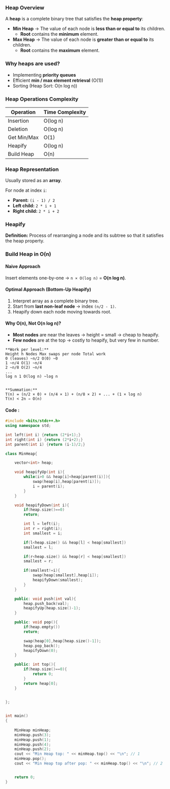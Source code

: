 ### **Heap Overview**
A **heap** is a complete binary tree that satisfies the **heap property**:
- **Min Heap** → The value of each node is **less than or equal to** its children.
    - **Root** contains the **minimum** element.
- **Max Heap** → The value of each node is **greater than or equal to** its children.
    - **Root** contains the **maximum** element.


### Why heaps are used?

- Implementing **priority queues**
- Efficient **min / max element retrieval** (O(1))
- Sorting (Heap Sort: O(n log n))

### **Heap Operations Complexity**

| Operation   | Time Complexity |
| ----------- | --------------- |
| Insertion   | O(log n)        |
| Deletion    | O(log n)        |
| Get Min/Max | O(1)            |
| Heapify     | O(log n)        |
| Build Heap  | O(n)            |
### Heap Representation
Usually stored as an **array**.

For node at index `i`:
- **Parent:** `(i - 1) / 2`
- **Left child:** `2 * i + 1`
- **Right child:** `2 * i + 2`

### Heapify
**Definition:** Process of rearranging a node and its subtree so that it satisfies the heap property.


###  Build Heap in O(n)

#### **Naive Approach**
Insert elements one-by-one → `n × O(log n)` = **O(n log n)**.


#### **Optimal Approach (Bottom-Up Heapify)**
1. Interpret array as a complete binary tree.
2. Start from **last non-leaf node** → index `(n/2 - 1)`.
3. Heapify down each node moving towards root.
#### Why O(n), Not O(n log n)?

- **Most nodes** are near the leaves → height = small → cheap to heapify.
- **Few nodes** are at the top → costly to heapify, but very few in number.

```
**Work per level:**
Height h Nodes Max swaps per node Total work
0 (leaves) ~n/2 O(0) ~0
1 ~n/4 O(1) ~n/4
2 ~n/8 O(2) ~n/4
...
log n 1 O(log n) ~log n


**Summation:**
T(n) = (n/2 × 0) + (n/4 × 1) + (n/8 × 2) + ... + (1 × log n)
T(n) < 2n ⇒ O(n)
```


#### Code :

``` cpp
#include <bits/stdc++.h>
using namespace std;

int left(int i) {return (2*i+1);}
int right(int i) {return (2*i+2);}
int parent(int i) {return (i-1)/2;}

class MinHeap{

    vector<int> heap;

    void heapifyUp(int i){
        while(i>0 && heap[i]<heap[parent(i)]){
            swap(heap[i],heap[parent(i)]);
            i = parent(i);
        }
    }

    void heapifyDown(int i){
        if(heap.size()==0)
        return;

        int l = left(i);
        int r = right(i);
        int smallest = i;

        if(l<heap.size() && heap[l] < heap[smallest])
        smallest = l;

        if(r<heap.size() && heap[r] < heap[smallest])
        smallest = r;

        if(smallest!=i){
            swap(heap[smallest],heap[i]);
            heapifyDown(smallest);
        }
    }

    public: void push(int val){
        heap.push_back(val);
        heapifyUp(heap.size()-1);
    }

    public: void pop(){
        if(heap.empty())
        return;

        swap(heap[0],heap[heap.size()-1]);
        heap.pop_back();
        heapifyDown(0);
    }

    public: int top(){
        if(heap.size()==0){
            return 0;
        }
        return heap[0];
    }
  

};


int main()
{
    
    MinHeap minHeap;
    minHeap.push(3);
    minHeap.push(1);
    minHeap.push(4);
    minHeap.push(2);
    cout << "Min Heap top: " << minHeap.top() << "\n"; // 1
    minHeap.pop();
    cout << "Min Heap top after pop: " << minHeap.top() << "\n"; // 2


    return 0;
}


```